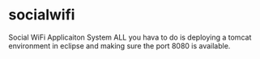 socialwifi
==========

Social WiFi Applicaiton System
ALL you hava to do is deploying a tomcat environment in eclipse and making sure the port 8080 is available.
